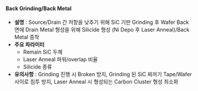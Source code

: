 #### Back Grinding/Back Metal

- **설명** : Source/Drain 간 저항을 낮추기 위해 SiC 기판 Grinding 후 Wafer Back 면에 Drain Metal 형성을 위해 Silicide 형성 (Ni Depo 후 Laser Anneal)/Back Metal 증착 
- **주요 파라미터**
	- Remain SiC 두께
	- Laser Anneal 파워/overlap 비율
	- Silicide 종류
- **유의사항** : Grinding 진행 시 Broken 방지, Grinding 된 SiC 찌꺼기 Tape/Wafer 사이로 침투 방지, Laser Anneal 시 형성되는 Carbon Cluster 형성 최소화 